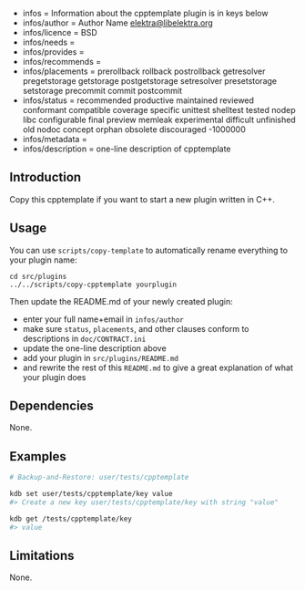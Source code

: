 - infos = Information about the cpptemplate plugin is in keys below
- infos/author = Author Name <elektra@libelektra.org>
- infos/licence = BSD
- infos/needs =
- infos/provides =
- infos/recommends =
- infos/placements = prerollback rollback postrollback getresolver pregetstorage getstorage postgetstorage setresolver presetstorage setstorage precommit commit postcommit
- infos/status = recommended productive maintained reviewed conformant compatible coverage specific unittest shelltest tested nodep libc configurable final preview memleak experimental difficult unfinished old nodoc concept orphan obsolete discouraged -1000000
- infos/metadata =
- infos/description = one-line description of cpptemplate

## Introduction

Copy this cpptemplate if you want to start a new
plugin written in C++.

## Usage

You can use `scripts/copy-template`
to automatically rename everything to your
plugin name:

	cd src/plugins
	../../scripts/copy-cpptemplate yourplugin

Then update the README.md of your newly created plugin:

- enter your full name+email in `infos/author`
- make sure `status`, `placements`, and other clauses conform to
  descriptions in `doc/CONTRACT.ini`
- update the one-line description above
- add your plugin in `src/plugins/README.md`
- and rewrite the rest of this `README.md` to give a great
  explanation of what your plugin does

## Dependencies

None.

## Examples

```sh
# Backup-and-Restore: user/tests/cpptemplate

kdb set user/tests/cpptemplate/key value
#> Create a new key user/tests/cpptemplate/key with string "value"

kdb get /tests/cpptemplate/key
#> value
```

## Limitations

None.
